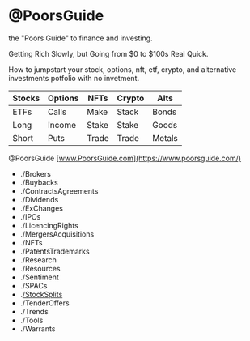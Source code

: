 # @PoorsGuide

the "Poors Guide" to finance and investing. 

Getting Rich Slowly, but Going from $0 to $100s Real Quick.

How to jumpstart your stock, options, nft, etf, crypto, and alternative investments potfolio with no invetment.

| Stocks | Options | NFTs  | Crypto | Alts   |
| ------ | ------- | ----- | ------ |------- |
| ETFs   | Calls   | Make  | Stack  | Bonds  |
| Long   | Income  | Stake | Stake  | Goods  |
| Short  | Puts    | Trade | Trade  | Metals |

 @PoorsGuide [www.PoorsGuide.com](https://www.poorsguide.com/) 
- ./Brokers 
- ./Buybacks
- ./ContractsAgreements
- ./Dividends 
- ./ExChanges 
- ./IPOs
- ./LicencingRights
- ./MergersAcquisitions 
- ./NFTs
- ./PatentsTrademarks
- ./Research 
- ./Resources 
- ./Sentiment 
- ./SPACs
- .[/StockSplits](https://www.poorsguide.com/stocksplits) 
- ./TenderOffers 
- ./Trends
- ./Tools 
- ./Warrants
